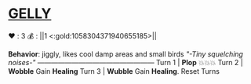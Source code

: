 # [__**GELLY**__](<https://www.youtube.com/watch?v=lN9JsxrI4v8>)
❤️ : 3
💰 : ||1 <:gold:1058304371940655185>||

**Behavior**: jiggly, likes cool damp areas and small birds
*"-Tiny squelching noises-"*
—————————————————
Turn 1  | **Plop** 💥💥💥
Turn 2 | **Wobble** Gain __Healing__
Turn 3 | **Wubble** Gain __Healing__. Reset Turns
